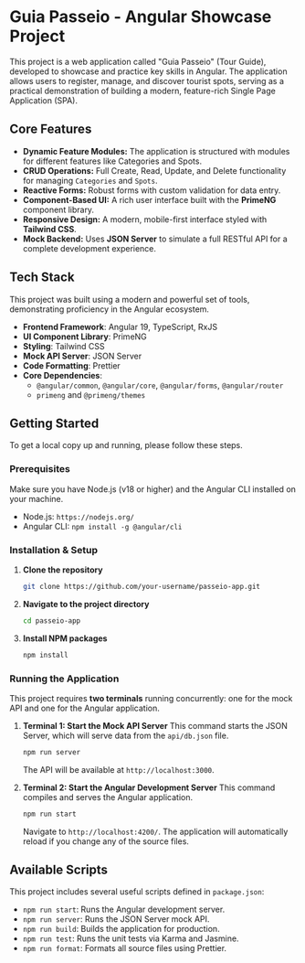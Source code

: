 # Guia Passeio - Angular Showcase Project

[](https://angular.io/)
[](https://primeng.org/)
[](https://tailwindcss.com/)
[](https://www.google.com/search?q=LICENSE)

This project is a web application called "Guia Passeio" (Tour Guide), developed to showcase and practice key skills in Angular. The application allows users to register, manage, and discover tourist spots, serving as a practical demonstration of building a modern, feature-rich Single Page Application (SPA).

## Core Features

  - **Dynamic Feature Modules:** The application is structured with modules for different features like Categories and Spots.
  - **CRUD Operations:** Full Create, Read, Update, and Delete functionality for managing `Categories` and `Spots`.
  - **Reactive Forms:** Robust forms with custom validation for data entry.
  - **Component-Based UI:** A rich user interface built with the **PrimeNG** component library.
  - **Responsive Design:** A modern, mobile-first interface styled with **Tailwind CSS**.
  - **Mock Backend:** Uses **JSON Server** to simulate a full RESTful API for a complete development experience.

## Tech Stack

This project was built using a modern and powerful set of tools, demonstrating proficiency in the Angular ecosystem.

  - **Frontend Framework**: Angular 19, TypeScript, RxJS
  - **UI Component Library**: PrimeNG
  - **Styling**: Tailwind CSS
  - **Mock API Server**: JSON Server
  - **Code Formatting**: Prettier
  - **Core Dependencies**:
      - `@angular/common`, `@angular/core`, `@angular/forms`, `@angular/router`
      - `primeng` and `@primeng/themes`

## Getting Started

To get a local copy up and running, please follow these steps.

### Prerequisites

Make sure you have Node.js (v18 or higher) and the Angular CLI installed on your machine.

  - Node.js: `https://nodejs.org/`
  - Angular CLI: `npm install -g @angular/cli`

### Installation & Setup

1.  **Clone the repository**
    ```sh
    git clone https://github.com/your-username/passeio-app.git
    ```
2.  **Navigate to the project directory**
    ```sh
    cd passeio-app
    ```
3.  **Install NPM packages**
    ```sh
    npm install
    ```

### Running the Application

This project requires **two terminals** running concurrently: one for the mock API and one for the Angular application.

1.  **Terminal 1: Start the Mock API Server**
    This command starts the JSON Server, which will serve data from the `api/db.json` file.

    ```sh
    npm run server
    ```

    The API will be available at `http://localhost:3000`.

2.  **Terminal 2: Start the Angular Development Server**
    This command compiles and serves the Angular application.

    ```sh
    npm run start
    ```

    Navigate to `http://localhost:4200/`. The application will automatically reload if you change any of the source files.

## Available Scripts

This project includes several useful scripts defined in `package.json`:

  - `npm run start`: Runs the Angular development server.
  - `npm run server`: Runs the JSON Server mock API.
  - `npm run build`: Builds the application for production.
  - `npm run test`: Runs the unit tests via Karma and Jasmine.
  - `npm run format`: Formats all source files using Prettier.